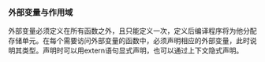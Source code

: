 ### 外部变量与作用域
外部变量必须定义在所有函数之外，且只能定义一次，定义后编译程序将为他分配存储单元。在每个需要访问外部变量的函数中，必须声明相应的外部变量，此时说明其类型。声明时可以用extern语句显式声明，也可以通过上下文隐式声明。